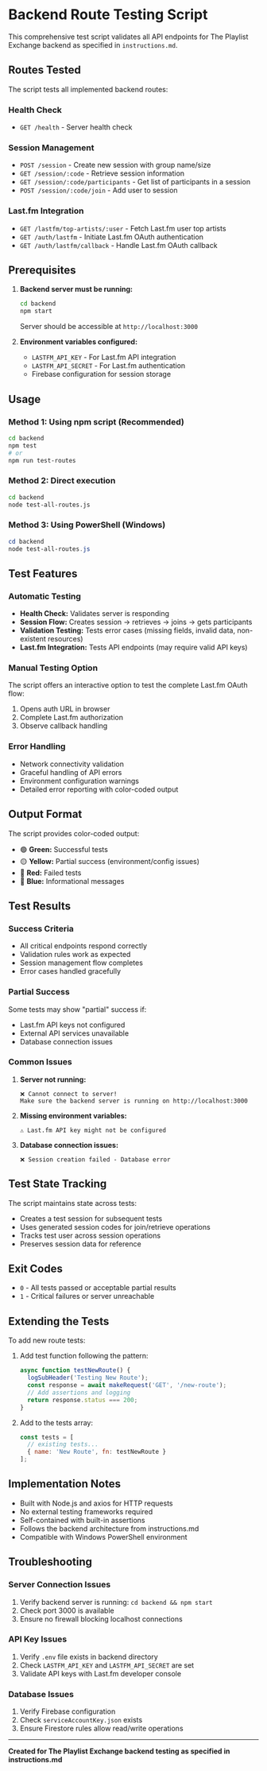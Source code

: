 # Backend Route Testing Script

This comprehensive test script validates all API endpoints for The Playlist Exchange backend as specified in `instructions.md`.

## Routes Tested

The script tests all implemented backend routes:

### Health Check
- `GET /health` - Server health check

### Session Management
- `POST /session` - Create new session with group name/size
- `GET /session/:code` - Retrieve session information  
- `GET /session/:code/participants` - Get list of participants in a session
- `POST /session/:code/join` - Add user to session

### Last.fm Integration
- `GET /lastfm/top-artists/:user` - Fetch Last.fm user top artists
- `GET /auth/lastfm` - Initiate Last.fm OAuth authentication
- `GET /auth/lastfm/callback` - Handle Last.fm OAuth callback

## Prerequisites

1. **Backend server must be running:**
   ```bash
   cd backend
   npm start
   ```
   Server should be accessible at `http://localhost:3000`

2. **Environment variables configured:**
   - `LASTFM_API_KEY` - For Last.fm API integration
   - `LASTFM_API_SECRET` - For Last.fm authentication
   - Firebase configuration for session storage

## Usage

### Method 1: Using npm script (Recommended)
```bash
cd backend
npm test
# or
npm run test-routes
```

### Method 2: Direct execution
```bash
cd backend
node test-all-routes.js
```

### Method 3: Using PowerShell (Windows)
```powershell
cd backend
node test-all-routes.js
```

## Test Features

### Automatic Testing
- **Health Check:** Validates server is responding
- **Session Flow:** Creates session → retrieves → joins → gets participants
- **Validation Testing:** Tests error cases (missing fields, invalid data, non-existent resources)
- **Last.fm Integration:** Tests API endpoints (may require valid API keys)

### Manual Testing Option
The script offers an interactive option to test the complete Last.fm OAuth flow:
1. Opens auth URL in browser
2. Complete Last.fm authorization  
3. Observe callback handling

### Error Handling
- Network connectivity validation
- Graceful handling of API errors
- Environment configuration warnings
- Detailed error reporting with color-coded output

## Output Format

The script provides color-coded output:
- 🟢 **Green:** Successful tests
- 🟡 **Yellow:** Partial success (environment/config issues)
- 🔴 **Red:** Failed tests
- 🔵 **Blue:** Informational messages

## Test Results

### Success Criteria
- All critical endpoints respond correctly
- Validation rules work as expected
- Session management flow completes
- Error cases handled gracefully

### Partial Success
Some tests may show "partial" success if:
- Last.fm API keys not configured
- External API services unavailable
- Database connection issues

### Common Issues

1. **Server not running:**
   ```
   ❌ Cannot connect to server!
   Make sure the backend server is running on http://localhost:3000
   ```

2. **Missing environment variables:**
   ```
   ⚠️ Last.fm API key might not be configured
   ```

3. **Database connection issues:**
   ```
   ❌ Session creation failed - Database error
   ```

## Test State Tracking

The script maintains state across tests:
- Creates a test session for subsequent tests
- Uses generated session codes for join/retrieve operations  
- Tracks test user across session operations
- Preserves session data for reference

## Exit Codes

- `0` - All tests passed or acceptable partial results
- `1` - Critical failures or server unreachable

## Extending the Tests

To add new route tests:

1. Add test function following the pattern:
   ```javascript
   async function testNewRoute() {
     logSubHeader('Testing New Route');
     const response = await makeRequest('GET', '/new-route');
     // Add assertions and logging
     return response.status === 200;
   }
   ```

2. Add to the tests array:
   ```javascript
   const tests = [
     // existing tests...
     { name: 'New Route', fn: testNewRoute }
   ];
   ```

## Implementation Notes

- Built with Node.js and axios for HTTP requests
- No external testing frameworks required
- Self-contained with built-in assertions
- Follows the backend architecture from instructions.md
- Compatible with Windows PowerShell environment

## Troubleshooting

### Server Connection Issues
1. Verify backend server is running: `cd backend && npm start`
2. Check port 3000 is available
3. Ensure no firewall blocking localhost connections

### API Key Issues  
1. Verify `.env` file exists in backend directory
2. Check `LASTFM_API_KEY` and `LASTFM_API_SECRET` are set
3. Validate API keys with Last.fm developer console

### Database Issues
1. Verify Firebase configuration
2. Check `serviceAccountKey.json` exists
3. Ensure Firestore rules allow read/write operations

---

**Created for The Playlist Exchange backend testing as specified in instructions.md**
